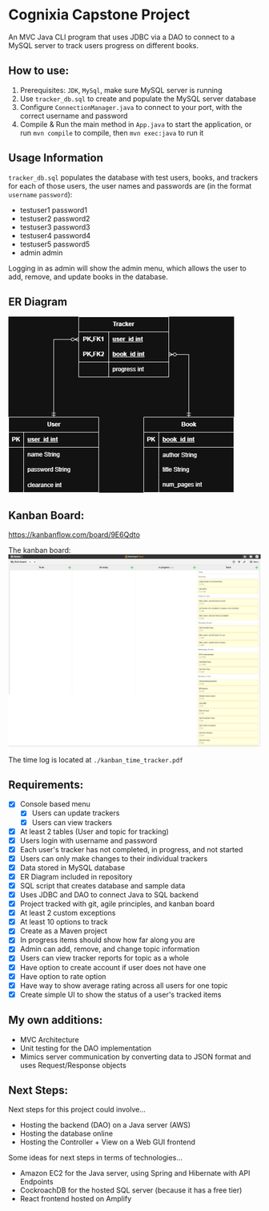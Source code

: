 # Cognixia Capstone Project

An MVC Java CLI program that uses JDBC via a DAO to connect to a MySQL server to track users progress on different books.

## How to use:

1. Prerequisites: `JDK`, `MySql`, make sure MySQL server is running
2. Use `tracker_db.sql` to create and populate the MySQL server database
3. Configure `ConnectionManager.java` to connect to your port, with the correct username and password
4. Compile & Run the main method in `App.java` to start the application, or run `mvn compile` to compile, then `mvn exec:java` to run it

## Usage Information

`tracker_db.sql` populates the database with test users, books, and 
trackers for each of those users, the user names and passwords are (in the format `username` `password`): 

- testuser1 password1
- testuser2 password2
- testuser3 password3
- testuser4 password4
- testuser5 password5
- admin admin

Logging in as admin will show the admin menu, which allows the user to add, 
remove, and update books in the database.

## ER Diagram

![Entity Relationship Diagram](./er_diagram.png)

## Kanban Board:

https://kanbanflow.com/board/9E6Qdto

The kanban board:
![kanban board](./kanban_board.png)

The time log is located at `./kanban_time_tracker.pdf`

## Requirements:

- [x] Console based menu
  - [x] Users can update trackers
  - [x] Users can view trackers
- [x] At least 2 tables (User and topic for tracking)
- [x] Users login with username and password
- [x] Each user's tracker has not completed, in progress, and not started
- [x] Users can only make changes to their individual trackers
- [x] Data stored in MySQL database
- [x] ER Diagram included in repository
- [x] SQL script that creates database and sample data
- [x] Uses JDBC and DAO to connect Java to SQL backend
- [x] Project tracked with git, agile principles, and kanban board
- [x] At least 2 custom exceptions
- [x] At least 10 options to track
- [x] Create as a Maven project
- [x] In progress items should show how far along you are
- [x] Admin can add, remove, and change topic information
- [x] Users can view tracker reports for topic as a whole
- [x] Have option to create account if user does not have one
- [x] Have option to rate option
- [x] Have way to show average rating across all users for one topic
- [x] Create simple UI to show the status of a user's tracked items

## My own additions:

- MVC Architecture
- Unit testing for the DAO implementation
- Mimics server communication by converting data to JSON format and uses Request/Response objects

## Next Steps:

Next steps for this project could involve...

- Hosting the backend (DAO) on a Java server (AWS)
- Hosting the database online
- Hosting the Controller + View on a Web GUI frontend

Some ideas for next steps in terms of technologies...

- Amazon EC2 for the Java server, using Spring and Hibernate with API Endpoints
- CockroachDB for the hosted SQL server (because it has a free tier)
- React frontend hosted on Amplify
